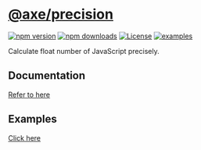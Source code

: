 # [@axe/precision](https://www.npmjs.org/package/@axe/precision)

[![npm version](https://img.shields.io/npm/v/@axe/precision.svg)](https://www.npmjs.org/package/@axe/precision)
[![npm downloads](https://img.shields.io/npm/dt/@axe/precision.svg)](http://npm-stat.com/charts.html?package=@axe/precision)
[![License](https://img.shields.io/npm/l/@axe/precision.svg)](https://github.com/ansenhuang/axe/blob/master/LICENSE)
[![examples](https://img.shields.io/badge/examples-🚀-yellow.svg)](https://ansenhuang.github.io/axe/examples/precision.html)

Calculate float number of JavaScript precisely.

## Documentation

[Refer to here](https://ansenhuang.github.io/axe/docs/modules/_axe_precision.html)

## Examples

[Click here](https://ansenhuang.github.io/axe/examples/precision.html)
